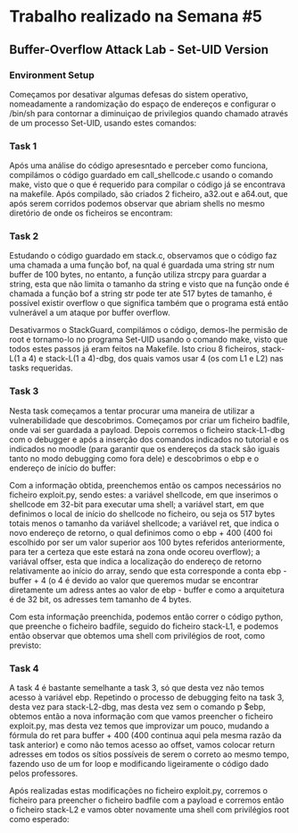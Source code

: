 # Trabalho realizado na Semana #5

## Buffer-Overflow Attack Lab - Set-UID Version

### Environment Setup

Começamos por desativar algumas defesas do sistem operativo, nomeadamente a randomização do espaço de endereços e configurar o /bin/sh para contornar a diminuiçao de privilegios quando chamado através de um processo Set-UID, usando estes comandos:

### Task 1

Após uma análise do código apresesntado e perceber como funciona, compilámos o código guardado em call_shellcode.c usando o comando make, visto que o que é requerido para compilar o código já se encontrava na makefile. Após compilado, são criados 2 ficheiro, a32.out e a64.out,  que após serem corridos podemos observar que abriam shells no mesmo diretório de onde os ficheiros se encontram:

### Task 2

Estudando o código guardado em stack.c, observamos que o código faz uma chamada a uma função bof, na qual é guardada uma string str num buffer de 100 bytes, no entanto, a função utiliza strcpy para guardar a string, esta que não limita o tamanho da string e visto que na função onde é chamada a função bof a string str pode ter ate 517 bytes de tamanho, é possível existir overflow o que significa também que o programa está então vulnerável a um ataque por buffer overflow.

Desativarmos o StackGuard, compilámos o código, demos-lhe permisão de root e tornamo-lo no programa Set-UID usando o comando make, visto que todos estes passos já eram feitos na Makefile. Isto criou 8 ficheiros, stack-L(1 a 4) e stack-L(1 a 4)-dbg, dos quais vamos usar 4 (os com L1 e L2) nas tasks requeridas.

### Task 3

Nesta task começamos a tentar procurar uma maneira de utilizar a vulnerabilidade que descobrimos. Começamos por criar um ficheiro badfile, onde vai ser guardada a payload. Depois corremos o ficheiro stack-L1-dbg com o debugger e após a inserção dos comandos indicados no tutorial e os indicados no moodle (para garantir que os endereços da stack são iguais tanto no modo debugging como fora dele) e descobrimos o ebp e o endereço de início do buffer:

Com a informação obtida, preenchemos então os campos necessários no ficheiro exploit.py, sendo estes: 
a variável shellcode, em que inserimos o shellcode em 32-bit para executar uma shell;
a variável start, em que definimos o local de início do shellcode no ficheiro, ou seja os 517 bytes totais menos o tamanho da variável shellcode;
a variável ret, que indica o novo endereço de retorno, o qual definimos como o ebp + 400 (400 foi escolhido por ser um valor superior aos 100 bytes referidos anteriormente, para ter a certeza que este estará na zona onde ocoreu overflow);
a variával offser, esta que indica a localização do endereço de retorno relativamente ao início do array, sendo que esta corresponde a conta ebp - buffer + 4 (o 4 é devido ao valor que queremos mudar se encontrar diretamente um adress antes ao valor de ebp - buffer e como a arquitetura é de 32 bit, os adresses tem tamanho de 4 bytes.

Com esta informação preenchida, podemos então correr o código python, que preenche o ficheiro badfile, seguido do ficheiro stack-L1, e podemos então observar que obtemos uma shell com privilégios de root, como previsto:

### Task 4

A task 4 é bastante semelhante a task 3, só que desta vez não temos acesso à variável ebp.
Repetindo o processo de debugging feito na task 3, desta vez para stack-L2-dbg, mas desta vez sem o comando p $ebp, obtemos então a nova informação com que vamos preencher o ficheiro exploit.py, mas desta vez temos que improvizar um pouco, mudando a fórmula do ret para buffer + 400 (400 continua aqui pela mesma razão da task anterior) e como não temos acesso ao offset, vamos colocar return adresses em todos os sítios possíveis de serem o correto ao mesmo tempo, fazendo uso de um for loop e modificando ligeiramente o código dado pelos professores.

Após realizadas estas modificações no ficheiro exploit.py, corremos o ficheiro para preencher o ficheiro badfile com a payload e corremos então o ficheiro stack-L2 e vamos obter novamente uma shell com privilégios root como esperado:
